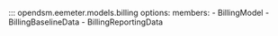 ::: opendsm.eemeter.models.billing
    options:
      members:
      - BillingModel
      - BillingBaselineData
      - BillingReportingData
